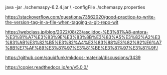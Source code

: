 java -jar ./schemaspy-6.2.4.jar \ -configFile ./schemaspy.properties



https://stackoverflow.com/questions/73562020/good-practice-to-write-the-version-tag-in-a-file-when-tagging-a-git-repo-wit


https://webclass.jp/blog/2022/08/23/asciidoc-%E3%81%A8-antora-%E3%81%A7%E3%83%9E%E3%83%8B%E3%83%A5%E3%82%A2%E3%83%AB%E3%82%B5%E3%82%A4%E3%83%88%E3%82%92%E6%A7%8B%E7%AF%89%E3%81%97%E3%81%BE%E3%81%97%E3%81%9F/



https://github.com/squidfunk/mkdocs-material/discussions/3439

https://copier.readthedocs.io/en/v5.0.0/